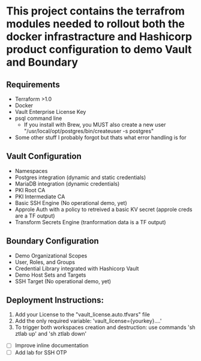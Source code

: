 # This project contains the terrafrom modules needed to rollout both the docker infrastracture and Hashicorp product configuration to demo Vault and Boundary

## Requirements
- Terraform >1.0
- Docker
- Vault Enterprise License Key
- psql command line
    - If you install with Brew, you MUST also create a new user "/usr/local/opt/postgres/bin/createuser -s postgres"
- Some other stuff I probably forgot but thats what error handling is for
## Vault Configuration
- Namespaces
- Postgres integration (dynamic and static credentials)
- MariaDB integration (dynamic credentials)
- PKI Root CA
- PKI Intermediate CA
- Basic SSH Engine (No operational demo, yet)
- Approle Auth with a policy to retreived a basic KV secret (approle creds are a TF output)
- Transform Secrets Engine (tranformation data is a TF output)

## Boundary Configuration
- Demo Organizational Scopes
- User, Roles, and Groups
- Credential Library integrated with Hashicorp Vault
- Demo Host Sets and Targets
- SSH Target (No operational demo, yet)

## Deployment Instructions:
  
  1. Add your License to the "vault_license.auto.tfvars" file
  2. Add the only required variable: 'vault_license={yourkey}....'
  3. To trigger both workspaces creation and destruction: use commands 'sh ztlab up' and 'sh ztlab down'


- [ ] Improve inline documentation
- [ ] Add lab for SSH OTP
